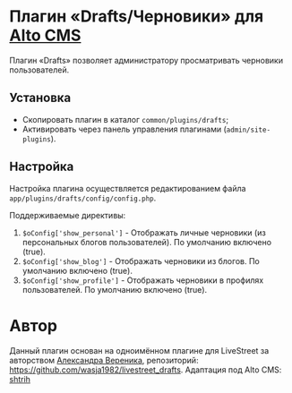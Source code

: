 # Плагин «Drafts/Черновики» для [Alto CMS](https://github.com/altocms/altocms)

Плагин «Drafts» позволяет администратору просматривать черновики пользователей.

## Установка

* Скопировать плагин в каталог `common/plugins/drafts`;
* Активировать через панель управления плагинами (`admin/site-plugins`).

## Настройка
Настройка плагина осуществляется редактированием файла `app/plugins/drafts/config/config.php`.

Поддерживаемые директивы:

1. `$oConfig['show_personal']` - Отображать личные черновики (из персональных блогов пользователей). По умолчанию включено (true).
2. `$oConfig['show_blog']` - Отображать черновики из блогов. По умолчанию включено (true).
3. `$oConfig['show_profile']` - Отображать черновики в профилях пользователей. По умолчанию включено (true).

# Автор
Данный плагин основан на одноимённом плагине для LiveStreet за авторством [Александра Вереника](https://github.com/wasja1982), репозиторий: https://github.com/wasja1982/livestreet_drafts.
Адаптация под Alto CMS: [shtrih](https://github.com/shtrih)
